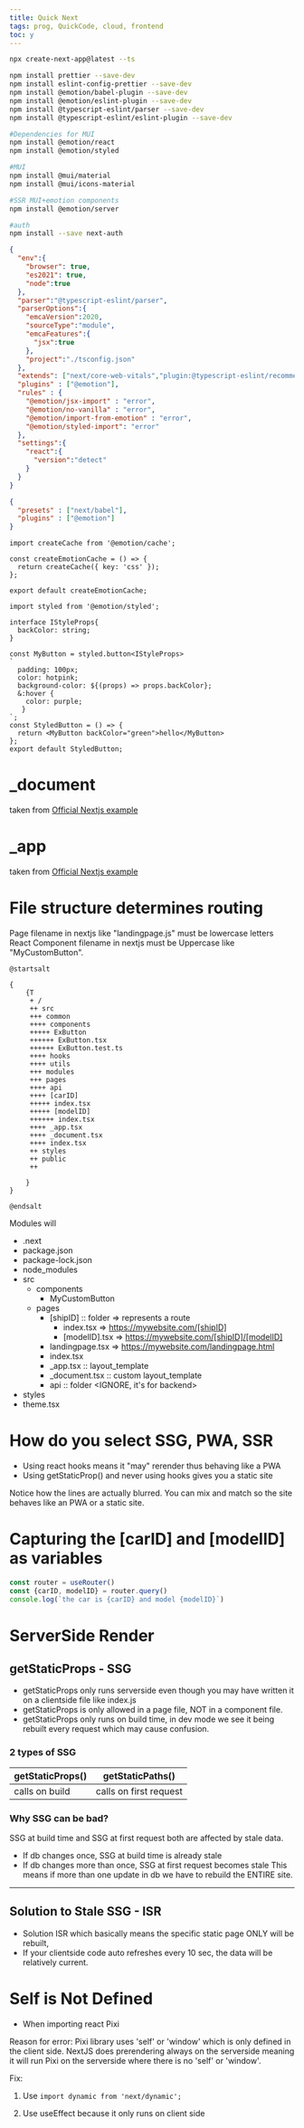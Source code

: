 ```yaml
---
title: Quick Next
tags: prog, QuickCode, cloud, frontend
toc: y
---
```


```{.bash .numberLines}
npx create-next-app@latest --ts

npm install prettier --save-dev
npm install eslint-config-prettier --save-dev
npm install @emotion/babel-plugin --save-dev
npm install @emotion/eslint-plugin --save-dev
npm install @typescript-eslint/parser --save-dev
npm install @typescript-eslint/eslint-plugin --save-dev

#Dependencies for MUI
npm install @emotion/react
npm install @emotion/styled

#MUI
npm install @mui/material
npm install @mui/icons-material

#SSR MUI+emotion components
npm install @emotion/server

#auth
npm install --save next-auth
```


```{.json filename=".eslintrc.json"}
{
  "env":{
    "browser": true,
    "es2021": true,
    "node":true
  },
  "parser":"@typescript-eslint/parser",
  "parserOptions":{
    "emcaVersion":2020,
    "sourceType":"module",
    "emcaFeatures":{
      "jsx":true
    },
    "project":"./tsconfig.json"
  },
  "extends": ["next/core-web-vitals","plugin:@typescript-eslint/recommended","prettier"],
  "plugins" : ["@emotion"],
  "rules" : {
    "@emotion/jsx-import" : "error",
    "@emotion/no-vanilla" : "error",
    "@emotion/import-from-emotion" : "error",
    "@emotion/styled-import": "error"
  },
  "settings":{
    "react":{
      "version":"detect"
    }
  }
}
```

```{.json filename=".babelrc"}
{
  "presets" : ["next/babel"],
  "plugins" : ["@emotion"]
}
```
```{.typescript filename="/lib/emotionCache.tsx"}
import createCache from '@emotion/cache';

const createEmotionCache = () => {
  return createCache({ key: 'css' });
};

export default createEmotionCache;
```

```{.typescript filename="/src/components/StyledButton.tsx"}
import styled from '@emotion/styled';

interface IStyleProps{
  backColor: string;
} 

const MyButton = styled.button<IStyleProps>
`
  padding: 100px;
  color: hotpink;
  background-color: ${(props) => props.backColor};
  &:hover {
    color: purple;
   }
`;
const StyledButton = () => {
  return <MyButton backColor="green">hello</MyButton>
};
export default StyledButton;
```


# _document

taken from [Official Nextjs example](https://github.com/mui-org/material-ui/blob/master/examples/nextjs/pages/_document.js)

# _app

taken from [Official Nextjs example](https://github.com/mui-org/material-ui/blob/master/examples/nextjs/pages/_app.js)

 


# File structure determines routing

Page filename in nextjs like "landingpage.js" must be lowercase letters  
React Component filename in nextjs must be Uppercase like "MyCustomButton".

```plantuml
@startsalt

{
    {T
     + /
     ++ src
     +++ common
     ++++ components
     +++++ ExButton
     ++++++ ExButton.tsx
     ++++++ ExButton.test.ts
     ++++ hooks
     ++++ utils
     +++ modules
     +++ pages
     ++++ api
     ++++ [carID]
     +++++ index.tsx
     +++++ [modelID]
     ++++++ index.tsx
     ++++ _app.tsx
     ++++ _document.tsx
     ++++ index.tsx
     ++ styles
     ++ public
     ++

    }
}

@endsalt
```

Modules will 

* .next
* package.json
* package-lock.json
* node_modules
* src
  * components
    * MyCustomButton
  * pages
    * [shipID] :: folder => represents a route
      * index.tsx => https://mywebsite.com/[shipID]
      * [modelID].tsx => https://mywebsite.com/[shipID]/[modelID]
    * landingpage.tsx => https://mywebsite.com/landingpage.html
    * index.tsx 
    * _app.tsx :: layout_template
    * _document.tsx :: custom layout_template
    * api :: folder \<IGNORE, it's for backend\>
* styles
 * theme.tsx

# How do you select SSG, PWA, SSR

* Using react hooks means it "may" rerender thus behaving like a PWA
* Using getStaticProp() and never using hooks gives you a static site

Notice how the lines are actually blurred. You can mix and match so the site behaves like an PWA or a static site. 


# Capturing the [carID] and [modelID] as variables

```javascript
const router = useRouter()
const {carID, modelID} = router.query()
console.log(`the car is {carID} and model {modelID}`)
```

# ServerSide Render

## getStaticProps - SSG

* getStaticProps only runs serverside even though you may have written it on a clientside file like index.js
* getStaticProps is only allowed in a page file, NOT in a component file.
* getStaticProps only runs on build time, in dev mode we see it being rebuilt every request which may cause confusion.

### 2 types of SSG

| getStaticProps() | getStaticPaths() |
| --- | --- |
| calls on build | calls on first request |

### Why SSG can be bad?


SSG at build time and SSG at first request both are affected by stale data.

* If db changes once, SSG at build time is already stale
* If db changes more than once, SSG at first request becomes stale
This means if more than one update in db we have to rebuild the ENTIRE site.

---

## Solution to Stale SSG - ISR

* Solution ISR which basically means the specific static page ONLY will be rebuilt, 
* If your clientside code auto refreshes every 10 sec, the data will be relatively current. 




# Self is Not Defined

* When importing react Pixi

Reason for error: Pixi library uses 'self' or 'window' which is only defined in the client side. NextJS does prerendering always on the serverside meaning it will run Pixi on the serverside where there is no 'self' or 'window'.

Fix:

1. Use  `import dynamic from 'next/dynamic';`

2. Use useEffect because it only runs on client side